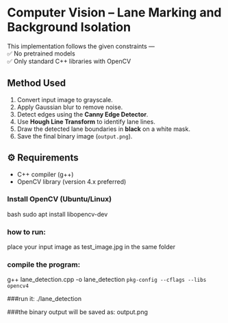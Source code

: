 # Computer Vision – Lane Marking and Background Isolation
This implementation follows the given constraints —  
✅ No pretrained models  
✅ Only standard C++ libraries with OpenCV  

##  Method Used
1. Convert input image to grayscale.  
2. Apply Gaussian blur to remove noise.  
3. Detect edges using the **Canny Edge Detector**.  
4. Use **Hough Line Transform** to identify lane lines.  
5. Draw the detected lane boundaries in **black** on a white mask.  
6. Save the final binary image (`output.png`).

## ⚙️ Requirements
- C++ compiler (g++)  
- OpenCV library (version 4.x preferred)

### Install OpenCV (Ubuntu/Linux)
bash
sudo apt install libopencv-dev

### how to run:
place your input image as  test_image.jpg in the same folder

### compile the program:
g++ lane_detection.cpp -o lane_detection `pkg-config --cflags --libs opencv4`

###run it:
./lane_detection

###the binary output will be saved as:
output.png




